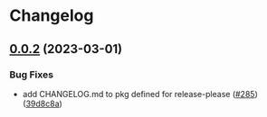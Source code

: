 # Changelog

## [0.0.2](https://github.com/GoogleCloudPlatform/pubsec-declarative-toolkit/compare/solutions/hierarchy/client-env-v0.0.1...solutions/hierarchy/client-env/0.0.2) (2023-03-01)


### Bug Fixes

* add CHANGELOG.md to pkg defined for release-please ([#285](https://github.com/GoogleCloudPlatform/pubsec-declarative-toolkit/issues/285)) ([39d8c8a](https://github.com/GoogleCloudPlatform/pubsec-declarative-toolkit/commit/39d8c8a5c41a0c500385ec432039260672296daf))
